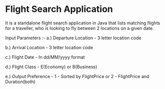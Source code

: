 # Flight Search Application
It is a standalone flight search application in Java that lists 
matching flights for a traveller, who is looking to fly between 2 locations on a given date. 

Input Parameters :- 
a.) Departure Location - 3 letter location code


b.) Arrival Location - 3 letter location code


c.) Flight Date - In dd/MM/yyyy format


d.) Flight Class - E(Economy) or B(Business)


e.) Output Preference - 1 - Sorted by FlightPrice or 2 - FlightPrice and Duration(both)




